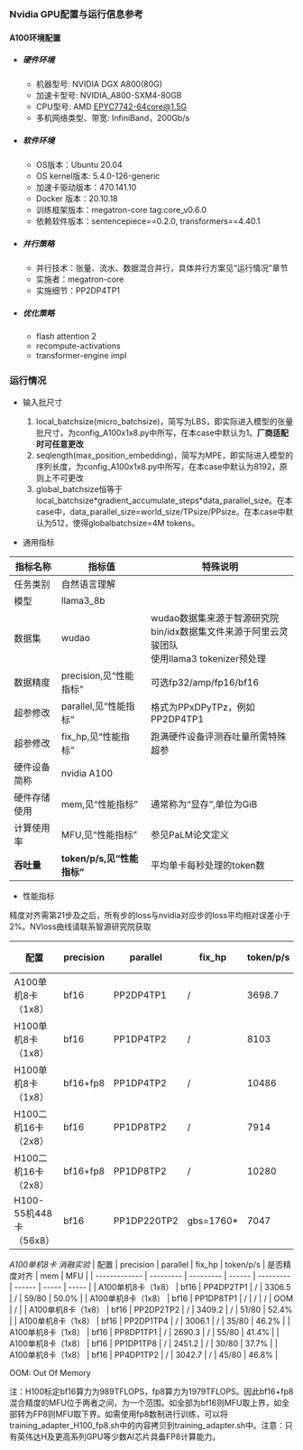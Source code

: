 
### Nvidia GPU配置与运行信息参考
#### A100环境配置
- ##### 硬件环境

    - 机器型号: NVIDIA DGX A800(80G) 
    - 加速卡型号: NVIDIA_A800-SXM4-80GB
    - CPU型号: AMD EPYC7742-64core@1.5G
    - 多机网络类型、带宽: InfiniBand，200Gb/s

- ##### 软件环境

   - OS版本：Ubuntu 20.04
   - OS kernel版本: 5.4.0-126-generic     
   - 加速卡驱动版本：470.141.10
   - Docker 版本：20.10.18
   - 训练框架版本：megatron-core tag:core_v0.6.0
   - 依赖软件版本：sentencepiece==0.2.0, transformers==4.40.1

- ##### 并行策略

   - 并行技术：张量、流水、数据混合并行，具体并行方案见“运行情况”章节
   - 实施者：megatron-core
   - 实施细节：PP2DP4TP1

- ##### 优化策略

   - flash attention 2
   - recompute-activations
   - transformer-engine impl

### 运行情况

* 输入批尺寸
  1. local_batchsize(micro_batchsize)，简写为LBS，即实际进入模型的张量批尺寸，为config_A100x1x8.py中所写，在本case中默认为1。**厂商适配时可任意更改**
  2. seqlength(max_position_embedding)，简写为MPE，即实际进入模型的序列长度，为config_A100x1x8.py中所写，在本case中默认为8192，原则上不可更改
  3. global_batchsize恒等于local_batchsize\*gradient_accumulate_steps\*data_parallel_size。在本case中，data_parallel_size=world_size/TPsize/PPsize。在本case中默认为512，使得globalbatchsize=4M tokens。

* 通用指标

| 指标名称    | 指标值                   | 特殊说明                                     |
| ------- | --------------------- | ---------------------------------------- |
| 任务类别    | 自然语言理解                |                                          |
| 模型      | llama3_8b             |                                          |
| 数据集     | wudao                 | wudao数据集来源于智源研究院<br>bin/idx数据集文件来源于阿里云灵骏团队<br>使用llama3 tokenizer预处理 |
| 数据精度    | precision,见“性能指标”     | 可选fp32/amp/fp16/bf16                     |
| 超参修改    | parallel,见“性能指标”      | 格式为PPxDPyTPz，例如PP2DP4TP1                 |
| 超参修改    | fix_hp,见“性能指标”        | 跑满硬件设备评测吞吐量所需特殊超参                        |
| 硬件设备简称  | nvidia A100           |                                          |
| 硬件存储使用  | mem,见“性能指标”           | 通常称为“显存”,单位为GiB                          |
| 计算使用率   | MFU,见“性能指标”           | 参见PaLM论文定义                               |
| **吞吐量** | **token/p/s,见“性能指标”** | 平均单卡每秒处理的token数                          |

* 性能指标

精度对齐需第21步及之后，所有步的loss与nvidia对应步的loss平均相对误差小于2%。NVloss曲线请联系智源研究院获取

| 配置                 | precision | parallel    | fix_hp | token/p/s | 是否精度对齐     | mem   | MFU         |
| ------------------ | --------- | ----------- | ------ | --------- | ---------- | ----- | ----------- |
| A100单机8卡（1x8）      | bf16      | PP2DP4TP1   | /      | 3698.7    | True(作为基线) | 76/80 | 56.9%       |
| H100单机8卡（1x8）      | bf16      | PP1DP4TP2   | /      | 8103      | True       | 71/80 | 39.3%       |
| H100单机8卡（1x8）      | bf16+fp8  | PP1DP4TP2   | /      | 10486     | True       | 74/80 | 25.4%-50.6% |
| H100二机16卡（2x8）     | bf16      | PP1DP8TP2   | /      | 7914      | True       | 62/80 | 38.4%       |
| H100二机16卡（2x8）     | bf16+fp8  | PP1DP8TP2   | /      | 10280     | True       | 64/80 | 24.9%-49.9% |
| H100-55机448卡（56x8） | bf16      | PP1DP220TP2 | gbs=1760*      | 7047      | /,仅供性能参考       | 55/80 | 34.2%       |

*A100单机8卡 消融实验*
| 配置            | precision | parallel  | fix_hp | token/p/s | 是否精度对齐 | mem   | MFU   |
| ------------- | --------- | --------- | ------ | --------- | ------ | ----- | ----- |
| A100单机8卡（1x8） | bf16      | PP4DP2TP1 | /      | 3306.5    | /      | 59/80 | 50.0% |
| A100单机8卡（1x8） | bf16      | PP1DP8TP1 | /      | /         | /      | OOM   | /     |
| A100单机8卡（1x8） | bf16      | PP2DP2TP2 | /      | 3409.2    | /      | 51/80 | 52.4% |
| A100单机8卡（1x8） | bf16      | PP2DP1TP4 | /      | 3006.1    | /      | 35/80 | 46.2% |
| A100单机8卡（1x8） | bf16      | PP8DP1TP1 | /      | 2690.3    | /      | 55/80 | 41.4% |
| A100单机8卡（1x8） | bf16      | PP1DP1TP8 | /      | 2451.2    | /      | 30/80 | 37.7% |
| A100单机8卡（1x8） | bf16      | PP4DP1TP2 | /      | 3042.7    | /      | 45/80 | 46.8% |

OOM: Out Of Memory

注：H100标定bf16算力为989TFLOPS，fp8算力为1979TFLOPS。因此bf16+fp8混合精度的MFU位于两者之间，为一个范围。如全部为bf16则MFU取上界，如全部转为FP8则MFU取下界。如需使用fp8数制进行训练，可以将training\_adapter\_H100\_fp8.sh中的内容拷贝到training\_adapter.sh中。注意：只有英伟达H及更高系列GPU等少数AI芯片具备FP8计算能力。
